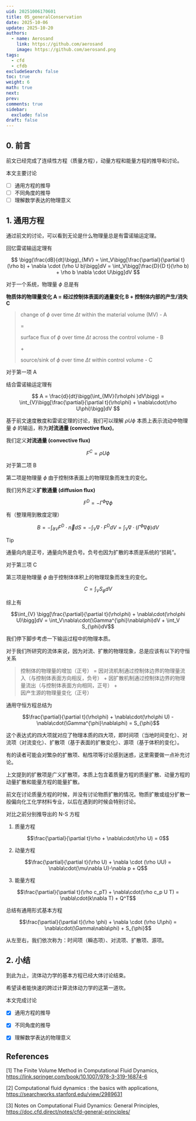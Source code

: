 ```yaml
---
uid: 20251006170601
title: 05_generalConservation
date: 2025-10-06
update: 2025-10-20
authors:
  - name: Aerosand
    link: https://github.com/aerosand
    image: https://github.com/aerosand.png
tags:
  - cfd
  - cfdb
excludeSearch: false
toc: true
weight: 6
math: true
next:
prev:
comments: true
sidebar:
  exclude: false
draft: false
---
```

## 0. 前言

前文已经完成了连续性方程（质量方程），动量方程和能量方程的推导和讨论。

本文主要讨论

- [ ] 通用方程的推导
- [ ] 不同角度的推导
- [ ] 理解数学表达的物理意义

## 1. 通用方程

通过前文的讨论，可以看到无论是什么物理量总是有雷诺输运定理。

回忆雷诺输运定理有

$$
\bigg(\frac{dB}{dt}\bigg)_{MV} = \int_V\bigg[\frac{\partial}{\partial t}(\rho b) + \nabla \cdot (\rho U b)\bigg]dV = \int_V\bigg[\frac{D}{D t}(\rho b) + \rho b \nabla \cdot U\bigg]dV
$$

对于一个系统，物理量 $\phi$ 总是有

**物质体的物理量变化 A = 经过控制体表面的通量变化 B + 控制体内部的产生/消失 C**


> change of $\phi$ over time $\Delta t$ within the material volume (MV) - A
> 
> $=$
> 
> surface flux of $\phi$ over time $\Delta t$ across the control volume - B
> 
> $+$
> 
> source/sink of $\phi$ over time $\Delta t$ within control volume - C


对于第一项 A 

结合雷诺输运定理有

$$
A = \frac{d}{dt}\bigg(\int_{MV}(\rho\phi )dV\bigg) = \int_{V}\bigg[\frac{\partial}{\partial t}(\rho\phi) + \nabla\cdot(\rho U\phi)\bigg]dV
$$

基于前文速度散度和雷诺定理的讨论，我们可以理解 $\rho U \phi$ 本质上表示流动中物理量 $\phi$ 的输运，称为**对流通量 (convective flux)**。

我们定义**对流通量 (convective flux)**

$$F^{C} = \rho U \phi$$

对于第二项 B

第二项是物理量 $\phi$ 由于控制体表面上的物理现象而发生的变化。

我们另外定义**扩散通量 (diffusion flux)**

$$F^{D} = -\Gamma^{\phi}\nabla \phi$$

有（整理用到散度定理）

$$B = -\int_{\partial V} F^{D}\cdot \vec ndS = -\int_{V} \nabla\cdot F^{D}dV = \int_V\nabla\cdot(\Gamma^{\phi}\nabla\phi)dV$$

> [!tip]
> 通量向内是正号，通量向外是负号。负号也因为扩散的本质是系统的“损耗”。

对于第三项 C

第三项是物理量 $\phi$ 由于控制体体积上的物理现象而发生的变化。

$$C = \int_V S_{\phi}dV$$

综上有

$$\int_{V} \bigg[\frac{\partial}{\partial t}(\rho\phi) + \nabla\cdot(\rho\phi U)\bigg]dV = \int_V\nabla\cdot(\Gamma^{\phi}\nabla\phi)dV  + \int_V S_{\phi}dV$$

我们停下脚步考虑一下输运过程中的物理本质。

对于我们所研究的流体来说，因为对流、扩散的物理现象，总是应该有以下的守恒关系

> 控制体的物理量的增加（正号）
> $=$
> 因对流机制通过控制体边界的物理量流入（与控制体表面方向相反，负号）
> $+$
> 因扩散机制通过控制体边界的物理量流出（与控制体表面方向相同，正号）
> $+$
> 因产生源的物理量变化（正号）

通用守恒方程总结为

$$\frac{\partial}{\partial t}(\rho\phi) + \nabla\cdot(\rho\phi U) - \nabla\cdot(\Gamma^{\phi}\nabla\phi) = S_{\phi}$$

这个表达式的四大项就对应了物理本质的四大项，即时间项（当地时间变化）、对流项（对流变化）、扩散项（基于表面的扩散变化）、源项（基于体积的变化）。

有的读者可能会对繁杂的扩散项、粘性项等讨论感到迷惑，这里需要做一点补充讨论。

上文提到的扩散项是广义扩散项，本质上包含着质量方程的质量扩散、动量方程的动量扩散和能量方程的能量扩散。

前文在讨论质量方程的时候，并没有讨论物质扩散的情况。物质扩散或组分扩散一般偏向化工化学材料专业，以后在遇到的时候会特别讨论。

对比之前分别推导出的 N-S 方程

1. 质量方程

$$\frac{\partial}{\partial t}\rho + \nabla\cdot(\rho U) = 0$$

2. 动量方程

$$\frac{\partial}{\partial t}(\rho U) + \nabla \cdot (\rho UU) = \nabla\cdot(\mu\nabla U)-\nabla p + Q$$

3. 能量方程

$$\frac{\partial}{\partial t}(\rho c_pT) + \nabla\cdot(\rho c_p U T) = \nabla\cdot(k\nabla T) + Q^T$$

总结有通用形式基本方程

$$\frac{\partial}{\partial t}(\rho \phi) + \nabla \cdot (\rho U\phi) = \nabla\cdot(\Gamma\nabla\phi) + S_{\phi}$$

从左至右，我们依次称为：时间项（瞬态项）、对流项、扩散项、源项。

## 2. 小结

到此为止，流体动力学的基本方程已经大体讨论结束。

希望读者能快速的跨过计算流体动力学的这第一道坎。

本文完成讨论

- [x] 通用方程的推导
- [x] 不同角度的推导
- [x] 理解数学表达的物理意义


## References

[1] The Finite Volume Method in Computational Fluid Dynamics, https://link.springer.com/book/10.1007/978-3-319-16874-6

[2] Computational fluid dynamics : the basics with applications, https://searchworks.stanford.edu/view/2989631

[3] Notes on Computational Fluid Dynamics: General Principles, https://doc.cfd.direct/notes/cfd-general-principles/

